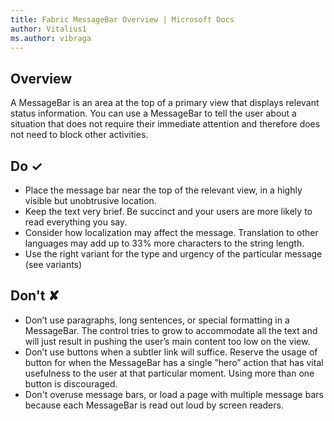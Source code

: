 ```yaml
---
title: Fabric MessageBar Overview | Microsoft Docs
author: Vitalius1
ms.author: vibraga
---
```


## Overview
A MessageBar is an area at the top of a primary view that displays relevant status information. You can use a MessageBar to tell the user about a situation that does not require their immediate attention and therefore does not need to block other activities.



## Do &#10003;
- Place the message bar near the top of the relevant view, in a highly visible but unobtrusive location.
- Keep the text very brief. Be succinct and your users are more likely to read everything you say.
- Consider how localization may affect the message. Translation to other languages may add up to 33% more characters to the string length.
- Use the right variant for the type and urgency of the particular message (see variants)


## Don't &#10008;
- Don’t use paragraphs, long sentences, or special formatting in a MessageBar. The control tries to grow to accommodate all the text and will just result in pushing the user’s main content too low on the view.
- Don’t use buttons when a subtler link will suffice. Reserve the usage of button for when the MessageBar has a single ”hero” action that has vital usefulness to the user at that particular moment. Using more than one button is discouraged.
- Don&#39;t overuse message bars, or load a page with multiple message bars because each MessageBar is read out loud by screen readers.
